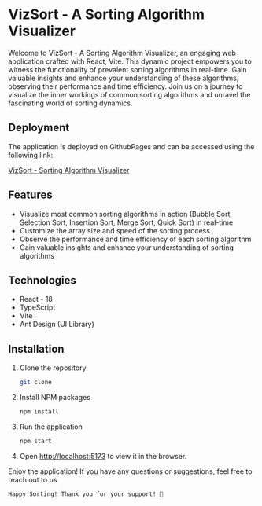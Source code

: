 # VizSort - A Sorting Algorithm Visualizer

Welcome to VizSort - A Sorting Algorithm Visualizer, an engaging web application crafted with React, Vite. This dynamic project empowers you to witness the functionality of prevalent sorting algorithms in real-time. Gain valuable insights and enhance your understanding of these algorithms, observing their performance and time efficiency. Join us on a journey to visualize the inner workings of common sorting algorithms and unravel the fascinating world of sorting dynamics.

## Deployment

The application is deployed on GithubPages and can be accessed using the following link:

[VizSort - Sorting Algorithm Visualizer](https://mohammedelgammal.github.io/viz_sort)

## Features

- Visualize most common sorting algorithms in action (Bubble Sort, Selection Sort, Insertion Sort, Merge Sort, Quick Sort) in real-time
- Customize the array size and speed of the sorting process
- Observe the performance and time efficiency of each sorting algorithm
- Gain valuable insights and enhance your understanding of sorting algorithms

## Technologies

- React - 18
- TypeScript
- Vite
- Ant Design (UI Library)

## Installation

1. Clone the repository
   ```sh
   git clone
   ```
2. Install NPM packages
   ```sh
   npm install
   ```
3. Run the application
   ```sh
   npm start
   ```
4. Open [http://localhost:5173](http://localhost:5173) to view it in the browser.

Enjoy the application! If you have any questions or suggestions, feel free to reach out to us

    Happy Sorting! Thank you for your support! 🚀
